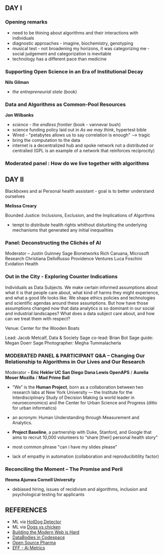 

## DAY I

### Opening remarks
* need to be thining about algorithms and their interactions with individuals
* diagnostic approaches - imagine, biochemistry, genotyping
* musical test - not broadening my horizons, it was categorizing me - social judgement and categorization is inevitable
* technology has a different pace than medicine

### Supporting Open Science in an Era of Institutional Decay
**Nils Gilman**

* _the entrepreneurial state_ (book)

### Data and Algorithms as Common-Pool Resources
**Jon Wilbanks**

* _science - the endless frontier_ (book - vannevar bush)
* science funding policy laid out in _As we may think_, hypertest bible
* Wired - "petabytes allows us to say correlation is enough" --> tragic
* bring the computation to the data
* internet is a decentralized hub and spoke network not a distributed or centralied (GPL is an example of a network that reinforces reciprocity)

### Moderated panel : How do we live together with algorithms

## DAY II
Blackboxes and ai
Personal health assistant - goal is to better understand ourselves

**Melissa Creary**

 Bounded Justice: Inclusions, Exclusion, and the Implications of Algorthms
 - tempt to distribute health rights whithout disturbing the underlying mechanisms that generated any initial inequalities
 
### Panel: Deconstructing the Clichés of AI
Moderator – Justin Guinney Sage Bionetworks
Rich Caruana, Microsoft Research
Christiana DelloRusso Providence Ventures
Luca Foschini Evidation Health

### Out in the City - Exploring Counter Indications

Individuals as Data Subjects. We make certain informed assumptions about what it is that people care about, what kind of harms they might experience, and what a good life looks like. We shape ethics policies and technologies and scientific agendas around these assumptions. But how have those assumptions changed now that data analytics is so dominant in our social and industrial landscapes? What does a data subject care about, and how can we treat them with respect? 

Venue: Center for the Wooden Boats

Lead: Jacob Metcalf, Data & Society
Sage co-lead: Brian Bot
Sage guide: Megan Doerr
Sage Photographer: Megha Tummalacherla

### MODERATED PANEL & PARTICIPANT Q&A – Changing Our Relationship to Algorithms in Our Lives and Our Research 

Moderator – **Eric Hekler UC San Diego**
**Dana Lewis OpenAPS** / **Aurelia Moser Mozilla** / **Mad Prime Ball**

* “We” is the **Human Project**, born as a collaboration between two research labs at New York University — the Institute for the Interdisciplinary Study of Decision Making (a world leader in neuroeconomics) and the Center for Urban Science and Progress (ditto for urban informatics) 
* an acronym: Human Understanding through Measurement and Analytics.
* **Project Baseline**, a partnership with Duke, Stanford, and Google that aims to recruit 10,000 volunteers to “share [their] personal health story”

* most common phrase "can i have my slides please"

* lack of empathy in automation (collaboration and reproducibitility factor)

### Reconciling the Moment – The Promise and Peril

**Ifeoma Ajunwa Cornell University** 

- debiased hiring, issues of recidivism and algorithms, inclusion and psychological testing for applicants

## REFERENCES
* ML via [HotDog Detector](https://github.com/aws-samples/serverless-hotdog-detector)
* ML via [Dogs vs chicken](https://www.google.com/search?q=chicken+vs+poodle&rlz=1C5CHFA_enUS721US724&source=lnms&tbm=isch&sa=X&ved=0ahUKEwj31tjQ78vaAhVR6WMKHfNQBYwQ_AUICigB&biw=1436&bih=780#imgrc=AdS4vjKqmckTCM:)
* [Building the Modern Web is Hard](https://www.oreilly.com/ideas/building-for-the-modern-web-is-really-really-hard)
* [DataBodies in Codespace](https://placesjournal.org/article/databodies-in-codespace/)
* [Open Source Pharma](http://www.opensourcepharma.net/)
* [EFF - Ai Metrics](https://www.eff.org/ai/metrics)
